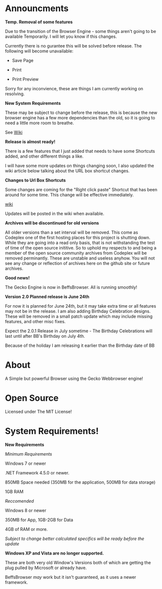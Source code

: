 # Announcments

**Temp. Removal of some features**

Due to the transition of the Browser Engine - some things aren't going to be available Temporarily. I will let you know if this changes.

Currently there is no gurantee this will be solved before release. The following will become unavailable:

- Save Page

- Print 

- Print Preview

Sorry for any inconvience, these are things I am currently working on resolving. 


**New System Requirements**

These may be subject to change before the release, this is because the new browser engine has a few more dependencies than the old, so it is going to need a little more room to breathe.

See [Wiki](https://github.com/jdc20181/BeffsBrowser/wiki/System-Requirements)

**Release is almost ready!**

There is a few features that I just added that needs to have some Shortcuts added, and other different things a like. 

I will have some more updates on things changing soon, I also updated the wiki article below talking about the URL box shortcut changes.

**Changes to Url Box Shortcuts**

Some changes are coming for the "Right click paste" Shortcut that has been around for some time. This change will be effective immediately. 

[wiki](https://github.com/jdc20181/BeffsBrowser/wiki/URL-Box-ShortCut-Changes)

Updates will be posted in the wiki when available.

**Archives will be discontinued for old versions**

All older versions than a set interval will be removed. This come as Codeplex one of the first hosting places for this project is shutting down. While they are going into a read only basis, that is not withstanding the test of time of the open source inititive. So to uphold my respects to and being a member of the open source community archives from Codeplex will be removed perminantly. These are unstable and useless anyhow. You will not see any change or reflection of archives here on the github site or future archives. 


**Good news!**

The Gecko Engine is now in BeffsBrowser. All is running smoothly!


**Version 2.0 Planned release is June 24th**

For now it is planned for June 24th, but it may take extra time or all features may not be in the release. I am also adding Birthday Celebration designs. These will be removed in a small patch update which may include missing features, and other misc fixes. 

Expect the 2.0.1 Release in July sometime - The Birthday Celebrations will last until after BB's Birthday on July 4th. 

Because of the holiday I am releasing it earlier than the Birthday date of BB






# About

A Simple but powerful Browser using the Gecko Webbrowser engine!


# Open Source
Licensed under The MIT License!

# System Requirements!

**New Requirements**

*Minimum Requirements*

Windows 7 or newer

.NET Framework 4.5.0 or newer. 

850MB Space needed (350MB for the application, 500MB for data storage)

1GB RAM 

*Reccomended*

Windows 8 or newer

350MB for App, 1GB-2GB for Data

4GB of RAM or more.

*Subject to change better calculated specifics will be ready before the update*

**Windows XP and Vista are no longer supported.**

These are both very old Window's Versions both of which are getting the plug pulled by Microsoft or already have. 

BeffsBrowser *may* work but it isn't guaranteed, as it uses a newer framework. 

